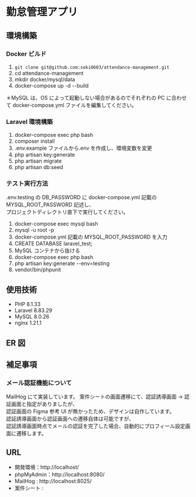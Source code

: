 # 勤怠管理アプリ

## 環境構築

### Docker ビルド

1. `git clone git@github.com:seki0603/attendance-management.git`
2. cd attendance-management
3. mkdir docker/mysql/data
4. docker-compose up -d --build

＊MySQL は、OS によって起動しない場合があるのでそれぞれの PC に合わせて docker-compose.yml ファイルを編集してください。
<br>

### Laravel 環境構築

1. docker-compose exec php bash
2. composer install
3. .env.example ファイルから.env を作成し、環境変数を変更
4. php artisan key:generate
5. php artisan migrate
6. php artisan db:seed
   <br>

### テスト実行方法

.env.testing の DB_PASSWORD に docker-compose.yml 記載の MYSQL_ROOT_PASSWORD 記述し、  
プロジェクトディレクトリ直下で実行してください。

1. docker-compose exec mysql bash
2. mysql -u root -p
3. docker-compose.yml 記載の MYSQL_ROOT_PASSWORD を入力
4. CREATE DATABASE laravel_test;
5. MySQL コンテナから抜ける
6. docker-compose exec php bash
7. php artisan key:generate --env=testing
8. vendor/bin/phpunit
   <br>

## 使用技術

- PHP 8.1.33
- Laravel 8.83.29
- MySQL 8.0.26
- nginx 1.21.1
  <br>

## ER 図

## 補足事項

### メール認証機能について

MailHog にて実装しています。
案件シートの画面遷移にて、認証誘導画面 → 認証画面と指定がありましたが、  
認証画面の Figma 参考 UI が無かったため、デザインは自作しています。  
認証誘導画面から認証画面への遷移自体は可能ですが、  
認証誘導画面時点でメールの認証を完了した場合、自動的にプロフィール設定画面に遷移します。

## URL

- 開発環境：http://localhost/
- phpMyAdmin：http://localhost:8080/
- MailHog : http://localhost:8025/
- 案件シート : 
